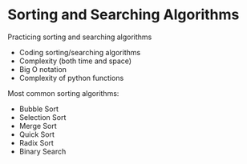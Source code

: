 # Sorting and Searching Algorithms
Practicing sorting and searching algorithms
- Coding sorting/searching algorithms
- Complexity (both time and space)
- Big O notation
- Complexity of python functions

Most common sorting algorithms:
- Bubble Sort
- Selection Sort
- Merge Sort
- Quick Sort
- Radix Sort
- Binary Search
